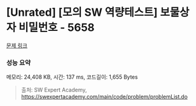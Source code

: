 # [Unrated] [모의 SW 역량테스트] 보물상자 비밀번호 - 5658 

[문제 링크](https://swexpertacademy.com/main/code/problem/problemDetail.do?contestProbId=AWXRUN9KfZ8DFAUo) 

### 성능 요약

메모리: 24,408 KB, 시간: 137 ms, 코드길이: 1,655 Bytes



> 출처: SW Expert Academy, https://swexpertacademy.com/main/code/problem/problemList.do